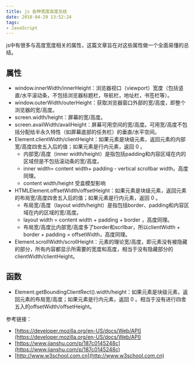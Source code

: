 ```yaml
---
title: js 各种宽度高度总结
date: 2018-04-29 13:52:24
tags:
- JavaScript
---
```

js中有很多与高度宽度相关的属性，这篇文章旨在对这些属性做一个全面易懂的总结。

## 属性

- window.innerWidth/innerHeight：浏览器视口（viewport）宽度（包括竖直/水平滚动条，不包括浏览器标题栏，导航栏，地址栏，书签栏等）。
- window.outerWidth/outerHeight：获取浏览器窗口外部的宽/高度，即整个浏览器的宽/高度。
- screen.width/height：屏幕的宽/高度。
- screen.availWidth/availHeight：屏幕可用空间的宽/高度。可用宽/高度不包括分配给半永久特性（如屏幕底部的任务栏）的垂直/水平空间。
- Element.clientWidth/clientHeight：如果元素是块级元素，返回元素的内部宽/高度四舍五入后的值；如果元素是行内元素，返回 0 。
  - 内部宽/高度（inner width/height）是指包括padding和内容区域在内的区域但是不包括滚动条的宽/高度。
  - inner width= content width+ padding - vertical scrollbar width，高度同理。
  - content width/height 受盒模型影响
- HTMLElement.offsetWidth/offsetHeight：如果元素是块级元素，返回元素的布局宽/高度四舍五入后的值；如果元素是行内元素，返回 0 。
  - 布局宽/高度（layout width/height）是指包括border、padding和内容区域在内的区域的宽/高度。
  - layout width = content width + padding + border ，高度同理。
  - 布局宽/高度比内部宽/高度多了border和scrllbar，所以clientWidth + border + padding = offsetWidth，高度同理。
- Element.scrollWidth/scrollHeight：元素的理论宽/高度，即元素没有被隐藏的部分，所有内容都显示所需要的宽度和高度，相当于没有隐藏部分的clientWidth/clientHeight。

## 函数

- Element.getBoundingClientRect().width/height：如果元素是块级元素，返回元素的布局宽/高度；如果元素是行内元素，返回 0 。相当于没有进行四舍五入的offsetWidth/offsetHeight。

参考链接：

- [https://developer.mozilla.org/en-US/docs/Web/API](https://developer.mozilla.org/en-US/docs/Web/API)
- [https://www.jianshu.com/p/187c0145248c](https://www.jianshu.com/p/187c0145248c)
- [http://www.w3school.com.cn](http://www.w3school.com.cn)